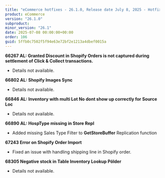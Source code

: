 ```yaml
---
title: "eCommerce hotfixes - 26.1.0, Release date July 8, 2025 - Hotfixes"
product: eCommerce
version: "26.1.0"
subproduct: 
minor_version: "26.1"
date: 2025-07-08 00:00:00+00:00
order: 106
guid: 5ffb0c7502f5f94e63e72bf2e1213a4dbef0015a
---
```


<strong>66267 AL: Granted Discount in Shopify Orders is not captured during settlement of Click & Collect transactions.</strong>
<ul><li>Details not available.</li></ul>
<strong>66802 AL: Shopify Images Sync</strong>
<ul><li>Details not available.</li></ul>
<strong>66846 AL: Inventory with multi Lot No dont show up correctly for Source Loc</strong>
<ul><li>Details not available.</li></ul>
<strong>66890 AL: HospType missing in Store Repl</strong>
<ul><li>Added missing Sales Type Filter to <b>GetStoreBuffer</b> Replication function</li></ul>
<strong>67243 Error on Shopify Order Import</strong>
<ul><li>Fixed an issue with handling shipping line in Shopify order.</li></ul>
<strong>68305 Negative stock in Table Inventory Lookup Pölder</strong>
<ul><li>Details not available.</li></ul>
